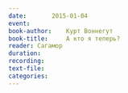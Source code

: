 ```yaml
---
date:		2015-01-04
event:
book-author:	Курт Воннегут
book-title:		А кто я теперь?
reader:	Сагамор
duration:
recording:
text-file:
categories:
---
```

